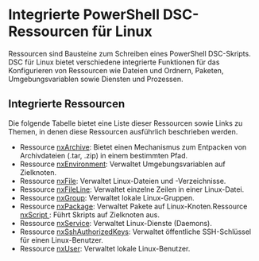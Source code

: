 # Integrierte PowerShell DSC-Ressourcen für Linux

Ressourcen sind Bausteine zum Schreiben eines PowerShell DSC-Skripts. DSC für Linux bietet verschiedene integrierte Funktionen für das Konfigurieren von Ressourcen wie Dateien und Ordnern, Paketen, Umgebungsvariablen sowie Diensten und Prozessen.

## Integrierte Ressourcen 

Die folgende Tabelle bietet eine Liste dieser Ressourcen sowie Links zu Themen, in denen diese Ressourcen ausführlich beschrieben werden.

* Ressource [nxArchive](lnxArchiveResource.md): Bietet einen Mechanismus zum Entpacken von Archivdateien (.tar, .zip) in einem bestimmten Pfad.
* Ressource [nxEnvironment](lnxEnvironmentResource.md): Verwaltet Umgebungsvariablen auf Zielknoten. 
* Ressource [nxFile](lnxFileResource.md): Verwaltet Linux-Dateien und -Verzeichnisse. 
* Ressource [nxFileLine](lnxFileLineResource.md): Verwaltet einzelne Zeilen in einer Linux-Datei. 
* Ressource [nxGroup](lnxGroupResource.md): Verwaltet lokale Linux-Gruppen. 
* Ressource [nxPackage](lnxPackageResource.md): Verwaltet Pakete auf Linux-Knoten.Ressource [nxScript ](lnxScriptResource.md): Führt Skripts auf Zielknoten aus.
* Ressource [nxService](lnxServiceResource.md): Verwaltet Linux-Dienste (Daemons).
* Ressource [nxSshAuthorizedKeys](lnxSshAuthorizedKeysResource.md): Verwaltet öffentliche SSH-Schlüssel für einen Linux-Benutzer. 
* Ressource [nxUser](lnxUserResource.md): Verwaltet lokale Linux-Benutzer. 
  <!--HONumber=Feb16_HO4-->
